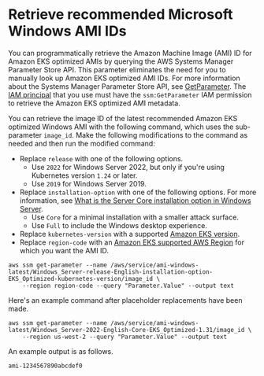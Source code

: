 # Retrieve recommended Microsoft Windows AMI IDs<a name="retrieve-windows-ami-id"></a>

You can programmatically retrieve the Amazon Machine Image \(AMI\) ID for Amazon EKS optimized AMIs by querying the AWS Systems Manager Parameter Store API\. This parameter eliminates the need for you to manually look up Amazon EKS optimized AMI IDs\. For more information about the Systems Manager Parameter Store API, see [GetParameter](https://docs.aws.amazon.com/systems-manager/latest/APIReference/API_GetParameter.html)\. The [IAM principal](https://docs.aws.amazon.com/IAM/latest/UserGuide/id_roles.html#iam-term-principal) that you use must have the `ssm:GetParameter` IAM permission to retrieve the Amazon EKS optimized AMI metadata\.

You can retrieve the image ID of the latest recommended Amazon EKS optimized Windows AMI with the following command, which uses the sub\-parameter `image_id`\. Make the following modifications to the command as needed and then run the modified command:
+ Replace `release` with one of the following options\.
  + Use `2022` for Windows Server 2022, but only if you're using Kubernetes version `1.24` or later\.
  + Use `2019` for Windows Server 2019\.
+ Replace `installation-option` with one of the following options\. For more information, see [What is the Server Core installation option in Windows Server](https://learn.microsoft.com/en-us/windows-server/administration/server-core/what-is-server-core)\.
  + Use `Core` for a minimal installation with a smaller attack surface\.
  + Use `Full` to include the Windows desktop experience\.
+ Replace `kubernetes-version` with a supported [Amazon EKS version](platform-versions.md)\.
+ Replace `region-code` with an [Amazon EKS supported AWS Region](https://docs.aws.amazon.com/general/latest/gr/eks.html) for which you want the AMI ID\.

```
aws ssm get-parameter --name /aws/service/ami-windows-latest/Windows_Server-release-English-installation-option-EKS_Optimized-kubernetes-version/image_id \
    --region region-code --query "Parameter.Value" --output text
```

Here's an example command after placeholder replacements have been made\.

```
aws ssm get-parameter --name /aws/service/ami-windows-latest/Windows_Server-2022-English-Core-EKS_Optimized-1.31/image_id \
    --region us-west-2 --query "Parameter.Value" --output text
```

An example output is as follows\.

```
ami-1234567890abcdef0
```